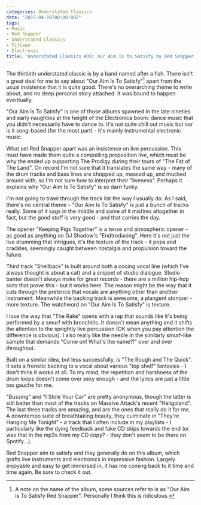 ```yaml
---
categories: Understated Classics
date: "2015-04-19T00:00:00Z"
tags:
- Music
- Red Snapper
- Understated Classics
- Fifteen
- Electronic
title: 'Understated Classics #30: Our Aim Is to Satisfy by Red Snapper'
---
```

The thirtieth understated classic is by a band named after a fish. There isn't a great deal for me to say about "Our Aim Is To Satisfy"[^1] apart from the usual insistence that it is quite good. There's no overarching theme to write about, and no deep personal story attached. It was bound to happen eventually.

"Our Aim Is To Satisfy" is one of those albums spawned in the late nineties and early naughties at the height of the Electronica boom: dance music that you didn't necessarily have to dance to. It's not quite chill out music but nor is it song-based (for the most part) - it's mainly instrumental electronic music.

What set Red Snapper apart was an insistence on live percussion. This must have made them quite a compelling proposition live, which must be why the ended up supporting The Prodigy during their tours of "The Fat of The Land". On record I'm not sure that it translates the same way - many of the drum tracks and bass lines are chopped up, messed up, and mucked around with, so I'm not sure how to interpret their "liveness". Perhaps it explains why "Our Aim Is To Satisfy" is so darn funky.

I'm not going to trawl through the track list the way I usually do. As I said, there's no central theme - "Our Aim Is To Satisfy" is just a bunch of tracks really. Some of it sags in the middle and some of it misfires altogether in fact, but the good stuff is very good - and that carries the day.

The opener "Keeping Pigs Together" is a tense and atmospheric opener - as good as anything on DJ Shadow's "Endtroducing". Here it's not just the live drumming that intrigues, it's the texture of the track - it pops and crackles, seemingly caught between nostalgia and propulsion toward the future.

Third track "Shellback" is built around both a cooing vocal line (which I've always thought is about a cat) and a snippet of studio dialogue. Studio banter doesn't always make for great records - there are a million hip-hop skits that prove this - but it works here. The reason might be the way that it cuts through the pretence that vocals are anything other than another instrument. Meanwhile the backing track is awesome, a plangent stomper - more texture. The watchword on "Our Aim Is To Satisfy" is texture.

I love the way that "The Rake" opens with a rap that sounds like it's being performed by a smurf with bronchitis. It doesn't mean anything and it shifts the attention to the sprightly live percussion (OK when you pay attention the difference is obvious). I also really like the needle in the similarly smurf-like sample that demands "Come on! What's the name?!" over and over throughout.

Built on a similar idea, but less successfully, is "The Rough and The Quick". It sets a frenetic backing to a vocal about various "top shelf" fantasies - I don't think it works at all. To my mind, the repetition and harshness of the drum loops doesn't come over sexy enough - and the lyrics are just a little too gauche for me.

"Bussing" and "I Stole Your Car" are pretty anonymous, though the latter is still better than most of the tracks on Massive Attack's recent "Heligoland". The last three tracks are amazing, and are the ones that really do it for me. A downtempo suite of breathtaking beauty, they culminate in "They're Hanging Me Tonight" - a track that I often include in my playlists - I particularly like the dying feedback and fake CD skips towards the end (or was that in the mp3s from my CD copy? - they don't seem to be there on Spotify...).

Red Snapper aim to satisfy and they generally do on this album, which grafts live instruments and electronics in impressive fashion. Largely enjoyable and easy to get immersed in, it has me coming back to it time and time again. Be sure to check it out.

[^1]: A note on the name of the album, some sources refer to is as "Our Aim Is To Satisfy Red Snapper". Personally I think this is ridiculous.
